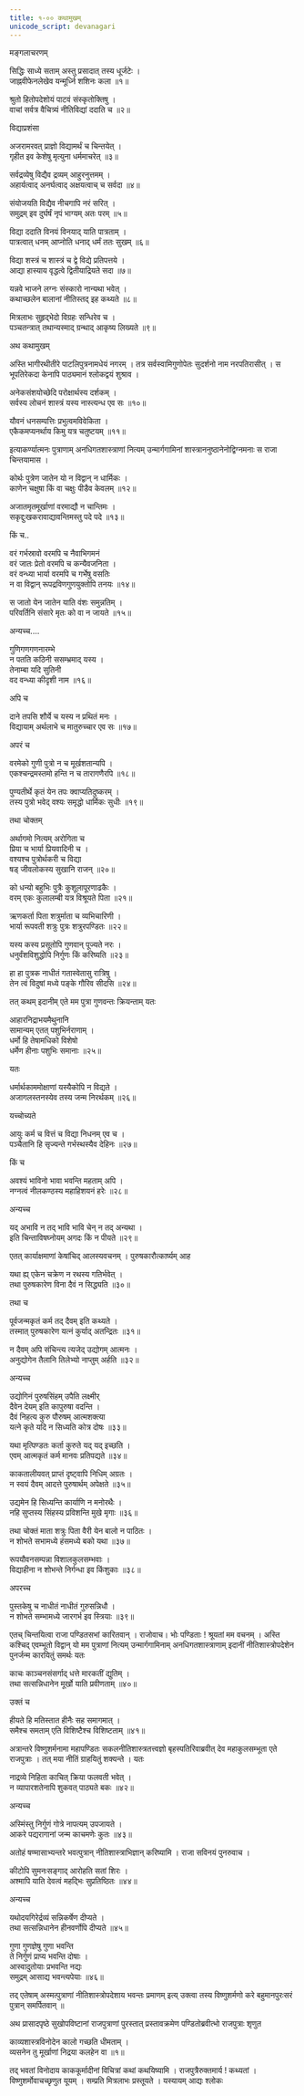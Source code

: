 ```yaml
---
title: १-०० कथामुखम्
unicode_script: devanagari
---
```


मङ्गलाचरणम्

सिद्धिः साध्ये सताम् अस्तु प्रसादात् तस्य धूर्जटेः ।  
जाह्नवीफेनलेखेव यन्मूर्ध्नि शशिनः कला ॥१॥

श्रुतो हितोपदेशोयं पाटवं संस्कृतोक्तिषु ।  
वाचां सर्वत्र वैचित्र्यं नीतिविद्यां ददाति च ॥२॥

विद्याप्रशंसा

अजरामरवत् प्राज्ञो विद्यामर्थं च चिन्तयेत् ।  
गृहीत इव केशेषु मृत्युना धर्ममाचरेत् ॥३॥

सर्वद्रव्येषु विद्यैव द्रव्यम् आहुरनुत्तमम् ।  
अहार्यत्वाद् अनर्घत्वाद् अक्षयत्वाच् च सर्वदा ॥४॥

संयोजयति विद्यैव नीचगापि नरं सरित् ।  
समुद्रम् इव दुर्घर्षं नृपं भाग्यम् अतः परम् ॥५॥

विद्या ददाति विनयं विनयाद् याति पात्रताम् ।  
पात्रत्वात् धनम् आप्नोति धनाद् धर्मं ततः सुखम् ॥६॥

विद्या शस्त्रं च शास्त्रं च द्वे विद्ये प्रतिपत्तये ।  
आद्या हास्याय वृद्धत्वे द्वितीयाद्रियते सदा ॥७॥

यन्नवे भाजने लग्नः संस्कारो नान्यथा भवेत् ।  
कथाच्छलेन बालानां नीतिस्तद् इह कथ्यते ॥८॥

मित्रलाभः सुहृद्भेदो विग्रहः सन्धिरेव च ।  
पञ्चतन्त्रात् तथान्यस्माद् ग्रन्थाद् आकृष्य लिख्यते ॥९॥

अथ कथामुखम्

अस्ति भागीरथीतीरे पाटलिपुत्रनामधेयं नगरम् । तत्र सर्वस्वामिगुणोपेतः सुदर्शनो नाम नरपतिरासीत् । स भूपतिरेकदा केनापि पाठ्यमानं श्लोकद्वयं शुश्राव ।  

अनेकसंशयोच्छेदि परोक्षार्थस्य दर्शकम् ।  
सर्वस्य लोचनं शास्त्रं यस्य नास्त्यन्ध एव सः ॥१०॥

यौवनं धनसम्पत्तिः प्रभुत्वमविवेकिता ।  
एकैकमप्यनर्थाय किमु यत्र चतुष्टयम् ॥११॥

इत्याकर्ण्यात्मनः पुत्राणाम् अनधिगतशास्त्राणां नित्यम् उन्मार्गगामिनां शास्त्राननुष्ठानेनोद्विग्नमनाः स राजा चिन्तयामास ।  

कोर्थः पुत्रेण जातेन यो न विद्वान् न धार्मिकः ।  
काणेन चक्षुषा किं वा चक्षुः पीडैव केवलम् ॥१२॥

अजातमृतमूर्खाणां वरमाद्यौ न चान्तिमः ।  
सकृद्दुःखकरावाद्यावन्तिमस्तु पदे पदे ॥१३॥

किं च..

वरं गर्भस्रावो वरमपि च नैवाभिगमनं  
वरं जातः प्रेतो वरमपि च कन्यैवजनिता ।  
वरं वन्ध्या भार्या वरमपि च गर्भेषु वसतिः  
न वा विद्वान् रूपद्रविणगुणयुक्तोपि तनयः ॥१४॥

स जातो येन जातेन याति वंशः समुन्नतिम् ।  
परिवर्तिनि संसारे मृतः को वा न जायते ॥१५॥

अन्यच्च....

गुणिगणगणनारम्भे  
न पतति कठिनी ससम्भ्रमाद् यस्य ।  
तेनाम्बा यदि सुतिनी  
वद वन्ध्या कीदृशी नाम ॥१६॥

अपि च

दाने तपसि शौर्ये च यस्य न प्रथितं मनः ।  
विद्यायाम् अर्थलाभे च मातुरुच्चार एव सः ॥१७॥

अपरं च

वरमेको गुणी पुत्रो न च मूर्खशतान्यपि ।  
एकश्चन्द्रमस्तमो हन्ति न च तारागणैरपि ॥१८॥

पुण्यतीर्थे कृतं येन तपः क्वाप्यतिदुष्करम् ।  
तस्य पुत्रो भवेद् वश्यः समृद्धो धार्मिकः सुधीः ॥१९॥

तथा चोक्तम्

अर्थागमो नित्यम् अरोगिता च   
प्रिया च भार्या प्रियवादिनी च ।  
वश्यश्च पुत्रोर्थकरी च विद्या  
षड् जीवलोकस्य सुखानि राजन् ॥२०॥

को धन्यो बहुभिः पुत्रैः कुशूलापूरणाढकैः ।  
वरम् एकः कुलालम्बी यत्र विश्रूयते पिता ॥२१॥

ऋणकर्ता पिता शत्रुर्माता च व्यभिचारिणी ।  
भार्या रूपवती शत्रुः पुत्रः शत्रुरपण्डितः ॥२२॥

यस्य कस्य प्रसूतोपि गुणवान् पूज्यते नरः ।  
धनुर्वंशविशुद्धोपि निर्गुणः किं करिष्यति ॥२३॥

हा हा पुत्रक नाधीतं गतास्वेतासु रात्रिषु ।  
तेन त्वं विदुषां मध्ये पङ्के गौरिव सीदसि ॥२४॥

तत् कथम् इदानीम् एते मम पुत्रा गुणवन्तः क्रियन्ताम् यतः

आहारनिद्राभयमैथुनानि   
सामान्यम् एतत् पशुभिर्नराणाम् ।  
धर्मो हि तेषामधिको विशेषो   
धर्मेण हीनाः पशुभिः समानाः ॥२५॥

यतः

धर्मार्थकाममोक्षाणां यस्यैकोपि न विद्यते ।  
अजागलस्तनस्येव तस्य जन्म निरर्थकम् ॥२६॥

यच्चोच्यते

आयुः कर्म च वित्तं च विद्या निधनम् एव च ।  
पञ्चैतानि हि सृज्यन्ते गर्भस्थस्यैव देहिनः ॥२७॥

किं च

अवश्यं भाविनो भावा भवन्ति महताम् अपि ।  
नग्नत्वं नीलकण्ठस्य महाहिशयनं हरेः ॥२८॥

अन्यच्च

यद् अभावि न तद् भावि भावि चेन् न तद् अन्यथा ।  
इति चिन्ताविषघ्नोयम् अगदः किं न पीयते ॥२९॥

एतत् कार्याक्षमाणां केषांचिद् आलस्यवचनम् । पुरुषकारौत्कार्ष्यम् आह

यथा ह्य् एकेन चक्रेण न रथस्य गतिर्भवेत् ।  
तथा पुरुषकारेण विना दैवं न सिद्ध्यति ॥३०॥

तथा च

पूर्वजन्मकृतं कर्म तद् दैवम् इति कथ्यते ।  
तस्मात् पुरुषकारेण यत्नं कुर्याद् अतन्द्रितः ॥३१॥

न दैवम् अपि संचिन्त्य त्यजेद् उद्योगम् आत्मनः ।  
अनुद्योगेन तैलानि तिलेभ्यो नाप्तुम् अर्हति ॥३२॥

अन्यच्च

उद्योगिनं पुरुषसिंहम् उपैति लक्ष्मीर्  
दैवेन देयम् इति कापुरुषा वदन्ति ।  
दैवं निहत्य कुरु पौरुषम् आत्मशक्त्या  
यत्ने कृते यदि न सिध्यति कोत्र दोषः ॥३३॥

यथा मृत्पिण्डतः कर्ता कुरुते यद् यद् इच्छति ।  
एवम् आत्मकृतं कर्म मानवः प्रतिपद्यते ॥३४॥

काकतालीयवत् प्राप्तं दृष्ट्वापि निधिम् अग्रतः ।  
न स्वयं दैवम् आदत्ते पुरुषार्थम् अपेक्षते ॥३५॥

उद्यमेन हि सिध्यन्ति कार्याणि न मनोरथैः ।  
नहि सुप्तस्य सिंहस्य प्रविशन्ति मुखे मृगाः ॥३६॥

तथा चोक्तं
माता शत्रुः पिता वैरी येन बालो न पाठितः ।  
न शोभते सभामध्ये हंसमध्ये बको यथा ॥३७॥

रूपयौवनसम्पन्ना विशालकुलसम्भवाः ।  
विद्याहीना न शोभन्ते निर्गन्धा इव किंशुकाः ॥३८॥

अपरच्च

पुस्तकेषु च नाधीतं नाधीतं गुरुसन्निधौ ।  
न शोभते सम्भामध्ये जारगर्भ इव स्त्रियाः ॥३९॥

एतच् चिन्तयित्वा राजा पण्डितसभां कारितवान् । राजोवाच। भोः पण्डिताः ! श्रूयतां मम वचनम् । अस्ति कश्चिद् एवम्भूतो विद्वान् यो मम पुत्राणां नित्यम् उन्मार्गगामिनाम् अनधिगतशास्त्राणाम् इदानीं नीतिशास्त्रोपदेशेन पुनर्जन्म कारयितुं समर्थः यतः


काचः काञ्चनसंसर्गाद् धत्ते मारकतीं द्युतिम् ।  
तथा सत्सन्निधानेन मूर्खो याति प्रवीणताम् ॥४०॥

उक्तं च

हीयते हि मतिस्तात हीनैः सह समागमात् ।  
समैश्च समताम् एति विशिष्टैश्च विशिष्टताम् ॥४१॥

अत्रान्तरे विष्णुशर्मनामा महापण्डितः सकलनीतिशास्त्रतत्त्वज्ञो बृहस्पतिरिवाब्रवीत् देव महाकुलसम्भूता एते राजपुत्राः । तत् मया नीतिं ग्राहयितुं शक्यन्ते । यतः


नाद्रव्ये निहिता काचित् क्रिया फलवती भवेत् ।  
न व्यापारशतेनापि शुकवत् पाठ्यते बकः ॥४२॥

अन्यच्च

अस्मिंस्तु निर्गुणं गोत्रे नापत्यम् उपजायते ।  
आकरे पद्यरागानां जन्म काचमणेः कुतः ॥४३॥

अतोहं षण्मासाभ्यन्तरे भवत्पुत्रान् नीतिशास्त्राभिज्ञान् करिष्यामि । राजा सविनयं पुनरुवाच ।  

कीटोपि सुमनःसङ्गाद् आरोहति सतां शिरः ।  
अश्मापि याति देवत्वं महद्भिः सुप्रतिष्ठितः ॥४४॥

अन्यच्च

यथोदयगिरेर्द्रव्यं सन्निकर्षेण दीप्यते ।  
तथा सत्सन्निधानेन हीनवर्णोपि दीप्यते ॥४५॥

गुणा गुणज्ञेषु गुणा भवन्ति  
ते निर्गुणं प्राप्य भवन्ति दोषाः ।  
आस्वादुतोयाः प्रभवन्ति नद्यः  
समुद्रम् आसाद्य भवन्त्यपेयाः ॥४६॥

तद् एतेषाम् अस्मत्पुत्राणां नीतिशास्त्रोपदेशाय भवन्तः प्रमाणम् इत्य् उक्त्वा तस्य विष्णुशर्मणो करे बहुमानपुरःसरं पुत्रान् समर्पितवान् ॥

अथ प्रासादपृष्ठे सुखोपविष्टानां राजपुत्राणां पुरस्तात् प्रस्तावक्रमेण पण्डितोब्रवीत्भो राजपुत्राः शृणुत

काव्यशास्त्रविनोदेन कालो गच्छति धीमताम् ।  
व्यसनेन तु मूर्खाणां निद्रया कलहेन वा ॥१॥

तद् भवतां विनोदाय काककूर्मादीनां विचित्रां कथां कथयिष्यामि । राजपुत्रैरुक्तमार्य ! कथ्यतां । विष्णुशर्मोवाचच्छृणुत यूयम् । सम्प्रति मित्रलाभः प्रस्तूयते । यस्यायम् आद्यः श्लोकः
